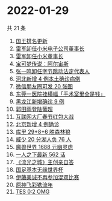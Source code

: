 # 2022-01-29

共 21 条

<!-- BEGIN ZHIHUSEARCH -->
<!-- 最后更新时间 Sat Jan 29 2022 03:07:14 GMT+0800 (China Standard Time) -->
1. [国王排名更新](https://www.zhihu.com/search?q=国王排名)
1. [雷军卸任小米电子公司董事长](https://www.zhihu.com/search?q=雷军)
1. [雷军卸任小米董事长](https://www.zhihu.com/search?q=雷军)
1. [宝可梦传说：阿尔宙斯](https://www.zhihu.com/search?q=阿尔宙斯)
1. [张一鸣卸任字节跳动法定代表人](https://www.zhihu.com/search?q=张一鸣)
1. [河北新增 4 例本土确诊病例](https://www.zhihu.com/search?q=河北疫情)
1. [微信朋友圈可发 20 张图](https://www.zhihu.com/search?q=微信新功能)
1. [东莞一医院挂横幅「手术室里全是钱」](https://www.zhihu.com/search?q=康华医院)
1. [黑龙江新增确诊 9 例](https://www.zhihu.com/search?q=黑龙江疫情)
1. [郭田雨登陆葡超](https://www.zhihu.com/search?q=郭田雨)
1. [互联网大厂春节红包大战](https://www.zhihu.com/search?q=互联网大厂春节红包大战)
1. [北京新增 4 例确诊](https://www.zhihu.com/search?q=北京新增)
1. [库里 29+8+6 胜森林狼](https://www.zhihu.com/search?q=库里)
1. [威少 20 分湖人负 76 人](https://www.zhihu.com/search?q=湖人)
1. [魔兽世界 1688 元幽灵虎](https://www.zhihu.com/search?q=魔兽世界)
1. [一人之下最新 562 话](https://www.zhihu.com/search?q=一人之下)
1. [《流光之城》主创亲自答](https://www.zhihu.com/search?q=流光之城)
1. [国足基本无缘世界杯](https://www.zhihu.com/search?q=国足)
1. [伊藤美诚不再参加混双比赛](https://www.zhihu.com/search?q=伊藤美诚)
1. [原神飞彩镌流年](https://www.zhihu.com/search?q=原神)
1. [TES 0:2 OMG](https://www.zhihu.com/search?q=tes)
<!-- END ZHIHUSEARCH -->
